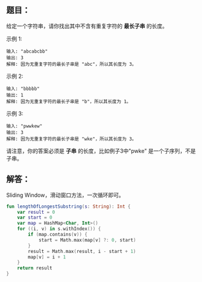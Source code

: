 ## 题目：

给定一个字符串，请你找出其中不含有重复字符的 **最长子串** 的长度。

示例 1:

	输入: "abcabcbb"
	输出: 3 
	解释: 因为无重复字符的最长子串是 "abc"，所以其长度为 3。

示例 2:

	输入: "bbbbb"
	输出: 1
	解释: 因为无重复字符的最长子串是 "b"，所以其长度为 1。

示例 3:

	输入: "pwwkew"
	输出: 3
	解释: 因为无重复字符的最长子串是 "wke"，所以其长度为 3。

请注意，你的答案必须是 **子串** 的长度，比如例子3中"pwke" 是一个子序列，不是子串。

## 解答：

Sliding Window，滑动窗口方法，一次循环即可。

```kotlin
fun lengthOfLongestSubstring(s: String): Int {
	var result = 0
	var start = 0
	var map = HashMap<Char, Int>()
	for ((i, v) in s.withIndex()) {
		if (map.contains(v)) {
			start = Math.max(map[v] ?: 0, start)
		}
		result = Math.max(result, i - start + 1)
		map[v] = i + 1
	}
	return result
}
```

